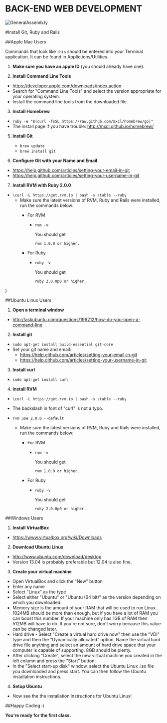 BACK-END WEB DEVELOPMENT
============================

![GeneralAssemb.ly](https://github.com/generalassembly/ga-ruby-on-rails-for-devs/raw/master/images/ga.png "GeneralAssemb.ly")


#Install Git, Ruby and Rails

##Apple Mac Users 

Commands that look like ```this``` should be entered into your Terminal
application. It can be found in Applictions/Utilities.

1.	__Make sure you have an apple ID__ (you should already have one). 

2. __Install Command Line Tools__
  * https://developer.apple.com/downloads/index.action
  * Search for "Command Line Tools" and select the version appropriate
    for your operating system.
  * Install the command line tools from the downloaded file.

3. __Install Homebrew__
  * ```ruby -e "$(curl -fsSL https://raw.github.com/mxcl/homebrew/go)"```
  * The install page if you have trouble: http://mxcl.github.io/homebrew/

5.	__Install Git__
	*	```brew update```
	*	```brew install git```

6.	__Configure Git with your Name and Email__
  * https://help.github.com/articles/setting-your-email-in-git
  * https://help.github.com/articles/setting-your-username-in-git

7.	__Install RVM with Ruby 2.0.0__
  * ```\curl -L https://get.rvm.io | bash -s stable --ruby```
	*	Make sure the latest versions of RVM, Ruby and Rails were installed, run the commands below:
		*	For RVM
			*	```rvm -v```
				
				You should get 

					rvm 1.0.0 or higher.
		* 	For Ruby

			*	```ruby -v```
			
				You should get 

					ruby 2.0.0p0 or higher.
)

##Ubuntu Linux Users

1. __Open a terminal window__
  * http://askubuntu.com/questions/196212/how-do-you-open-a-command-line

2. __Install git__
  * ```sudo apt-get install build-essential git-core```
  * Set your git name and email:
    * https://help.github.com/articles/setting-your-email-in-git
    * https://help.github.com/articles/setting-your-username-in-git

3. __Install curl__
  * ```sudo apt-get install curl```

4. __Install RVM__
  * ```\curl -L https://get.rvm.io | bash -s stable --ruby```
  * The backslash in font of "curl" is not a typo.
  * ```rvm use 2.0.0 --default```

	*	Make sure the latest versions of RVM, Ruby and Rails were installed, run the commands below:
		*	For RVM
			*	```rvm -v```
				
				You should get 

					rvm 1.0.0 or higher.
		* 	For Ruby

			*	```ruby -v```
			
				You should get 

					ruby 2.0.0p0 or higher.

##Windows Users

1. __Install VirtualBox__
  * https://www.virtualbox.org/wiki/Downloads

2. __Download Ubuntu Linux__
  * http://www.ubuntu.com/download/desktop
  * Version 13.04 is probably preferable but 12.04 is also fine.

3. __Create your virtual machine__
  * Open VirtualBox and click the "New" button
  * Enter any name
  * Select "Linux" as the type
  * Select either "Ubuntu" or "Ubuntu (64 bit)" as the version depending on
    which you downloaded.
  * Memory size is the amount of your RAM that will be used to run
    Linux. 1024MB should be more than enough, but if you have a lot of
    RAM you can boost this number. If your machine only has 1GB of RAM
    then 512MB will have to do. If you're not sure, don't worry because
    this value can be changed later.
  * Hard drive - Select "Create a virtual hard drive now" then use the
    "VDI" type and then the "Dynamically allocated" option. Name the
    virtual hard drive file anything and select an amount of hard drive
    space that your computer is capable of supporting. 8GB should be plenty.
  * After clicking "Create", select the new virtual machine you created
    in the left column and press the "Start" button.
  * In the "Select start-up disk" window, select the Ubuntu Linux .iso
    file you downloaded and press start. You can then follow the Ubuntu
    installation instructions.

4. __Setup Ubuntu__
  * Now see the the installation instructions for Ubuntu Linux!

##Happy Coding :)

__You're ready for the first class.__
